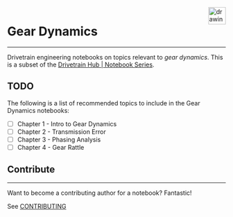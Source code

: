 <a href="https://drivetrainhub.com/">
    <img src="https://storage.googleapis.com/static.drivetrainhub.com/img/dh_logo_text_217x80.png" alt="drawing" height="40" align="right"/>
</a>

# Gear Dynamics

---

 Drivetrain engineering notebooks on topics relevant to *gear dynamics*.  This is a subset of the [Drivetrain Hub | Notebook Series](https://drivetrainhub.com/notebooks/).

## TODO

The following is a list of recommended topics to include in the Gear Dynamics notebooks:

- [ ] Chapter 1 - Intro to Gear Dynamics
- [ ] Chapter 2 - Transmission Error
- [ ] Chapter 3 - Phasing Analysis
- [ ] Chapter 4 - Gear Rattle

## Contribute

---

Want to become a contributing author for a notebook?  Fantastic!

See [CONTRIBUTING](https://github.com/drivetrainhub/notebooks/blob/master/CONTRIBUTING.md)
